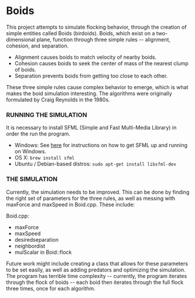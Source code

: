 # Boids

This project attempts to simulate flocking behavior, through the creation of simple entities called Boids (birdoids). Boids, which exist on a two-dimensional plane, function through three simple rules -- alignment, cohesion, and separation.

- Alignment causes boids to match velocity of nearby boids.
- Cohesion causes boids to seek the center of mass of the nearest clump of boids.
- Separation prevents boids from getting too close to each other. 

These three simple rules cause complex behavior to emerge, which is what makes the boid simulation interesting. The algorithms were originally formulated by Craig Reynolds in the 1980s.

### RUNNING THE SIMULATION ###

It is necessary to install SFML (Simple and Fast Multi-Media Library) in order the run the program.
- Windows: See [here](http://www.sfml-dev.org/tutorials/2.3/start-vc.php) for instructions on how to get SFML up and running on Windows.
- OS X: `brew install sfml`
- Ubuntu / Debian-based distros: `sudo apt-get install libsfml-dev`

### THE SIMULATION ###

Currently, the simulation needs to be improved. This can be done by finding the right set of parameters for the three rules, as well as messing with maxForce and maxSpeed in Boid.cpp. These include:

Boid.cpp:
* maxForce
* maxSpeed
* desiredseparation
* neighbordist
* mulScalar in Boid::flock

Future work might include creating a class that allows for these parameters to be set easily, as well as adding predators and optimizing the simulation. The program has terrible time complexity -- currently, the program iterates through the flock of boids -- each boid then iterates through the full flock three times, once for each algorithm.
